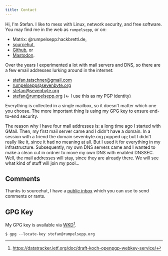 ```yaml
---
title: Contact
---
```


Hi, I'm Stefan. I like to mess with Linux, network security, and free
software. You may find me in the web as `rumpelsepp`, or on:

* Matrix: @rumpelsepp:hackbrettl.de,
* [sourcehut](https://git.sr.ht./~rumpelsepp),
* [Github](https://github.com/rumpelsepp), or
* [Mastodon](https://mastodon.social/@rumpelsepp).

Over the years I experimented a lot with mail servers and DNS, so there are a few email addresses lurking around in the internet:

* stefan.tatschner@gmail.com
* rumpelsepp@sevenbyte.org
* stefan@sevenbyte.org
* stefan@rumpelsepp.org (<- I use this as my PGP identity)

Everything is collected in a single mailbox, so it doesn't matter which one you choose.
The more important thing is using my GPG key to ensure end-to-end security.

The reason why I have four mail addresses is: a long time ago I started with GMail.
Then, my first mail server came and I didn't have a domain.
In a session with a friend the domain sevenbyte.org popped up; but I didn't really like it, since it had no meaning at all.
But I used it for everything in my infrastructure.
Subsequently, my own DNS servers came and I wanted to make a clean cut in ordner to move my own DNS with enabled DNSSEC.
Well, the mail addresses will stay, since they are already there.
We will see what kind of stuff will join my pool…

## Comments

Thanks to sourcehut, I have a [public inbox](https://lists.sr.ht/~rumpelsepp/public-inbox) which you can use to send comments or rants.

## GPG Key

My GPG key is available via [WKD](https://rumpelsepp.org/.well-known/openpgpkey/hu/7cr8xbb43oh9t55xqjw3g9xq1cqdqmjd)[^1].

```
$ gpg --locate-key stefan@rumpelsepp.org
```

[^1]: https://datatracker.ietf.org/doc/draft-koch-openpgp-webkey-service/
